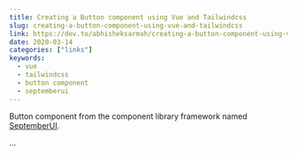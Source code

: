```yaml
---
title: Creating a Button component using Vue and Tailwindcss
slug: creating-a-button-component-using-vue-and-tailwindcss
link: https://dev.to/abhisheksarmah/creating-a-button-component-using-vue-and-tailwindcss-ico
date: 2020-03-14
categories: ["links"]
keywords:
  - vue
  - tailwindcss
  - button component
  - septemberui
--- 
```


Button component from the component library framework named [SeptemberUI](https://github.com/team-underground/septemberui).

<!--more--> 
...